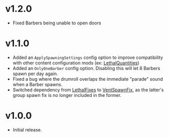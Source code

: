 # v1.2.0
- Fixed Barbers being unable to open doors
# v1.1.0
- Added an `ApplySpawningSettings` config option to improve compatibility with other content configuration mods (ex: [LethalQuantities](https://thunderstore.io/c/lethal-company/p/BananaPuncher714/LethalQuantities/))
- Added an `OnlyOneBarber` config option. Disabling this will let 8 Barbers spawn per day again.
- Fixed a bug where the drumroll overlaps the immediate "parade" sound when a Barber spawns.
- Switched dependency from [LethalFixes](https://thunderstore.io/c/lethal-company/p/Dev1A3/LethalFixes/) to [VentSpawnFix](https://thunderstore.io/c/lethal-company/p/ButteryStancakes/VentSpawnFix/), as the latter's group spawn fix is no longer included in the former.
# v1.0.0
- Initial release.